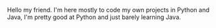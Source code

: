 Hello my friend. I'm here mostly to code my own projects in Python and Java, I'm pretty good at Python and just barely learning Java.
